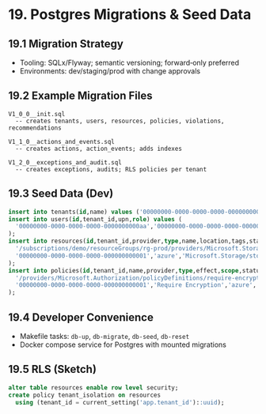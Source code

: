 # 19. Postgres Migrations & Seed Data

## 19.1 Migration Strategy
- Tooling: SQLx/Flyway; semantic versioning; forward‑only preferred
- Environments: dev/staging/prod with change approvals

## 19.2 Example Migration Files
```
V1_0_0__init.sql
  -- creates tenants, users, resources, policies, violations, recommendations

V1_1_0__actions_and_events.sql
  -- creates actions, action_events; adds indexes

V1_2_0__exceptions_and_audit.sql
  -- creates exceptions, audits; RLS policies per tenant
```

## 19.3 Seed Data (Dev)
```sql
insert into tenants(id,name) values ('00000000-0000-0000-0000-000000000001','Demo Tenant');
insert into users(id,tenant_id,upn,role) values (
  '00000000-0000-0000-0000-0000000000aa','00000000-0000-0000-0000-000000000001','admin@demo.com','admin'
);
insert into resources(id,tenant_id,provider,type,name,location,tags,status) values (
  '/subscriptions/demo/resourceGroups/rg-prod/providers/Microsoft.Storage/storageAccounts/stprod',
  '00000000-0000-0000-0000-000000000001','azure','Microsoft.Storage/storageAccounts','stprod','eastus','{"Environment":"Production"}','Compliant'
);
insert into policies(id,tenant_id,name,provider,type,effect,scope,status) values (
  '/providers/Microsoft.Authorization/policyDefinitions/require-encryption',
  '00000000-0000-0000-0000-000000000001','Require Encryption','azure','BuiltIn','Deny','/subscriptions/demo','Active'
);
```

## 19.4 Developer Convenience
- Makefile tasks: `db-up`, `db-migrate`, `db-seed`, `db-reset`
- Docker compose service for Postgres with mounted migrations

## 19.5 RLS (Sketch)
```sql
alter table resources enable row level security;
create policy tenant_isolation on resources
  using (tenant_id = current_setting('app.tenant_id')::uuid);
```
